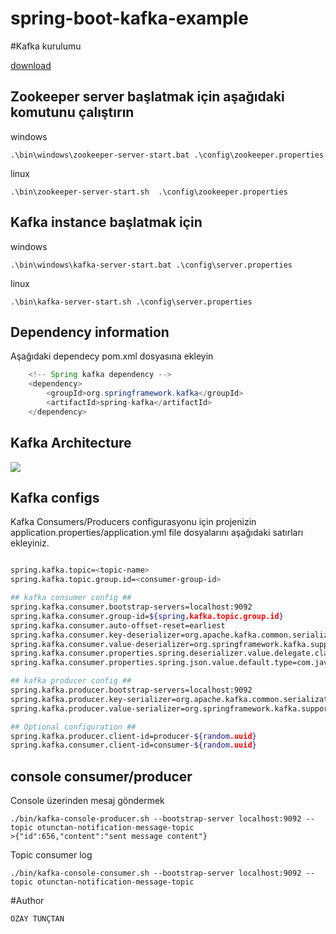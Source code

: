# spring-boot-kafka-example

#Kafka kurulumu

<a href='https://kafka.apache.org/quickstart'>download</a>



## Zookeeper server başlatmak için aşağıdaki komutunu çalıştırın

windows

```
.\bin\windows\zookeeper-server-start.bat .\config\zookeeper.properties 

```

linux


```
.\bin\zookeeper-server-start.sh  .\config\zookeeper.properties 

```

## Kafka instance başlatmak için 

windows

```
.\bin\windows\kafka-server-start.bat .\config\server.properties 

```
linux

```
.\bin\kafka-server-start.sh .\config\server.properties 

```


## Dependency information

Aşağıdaki dependecy pom.xml dosyasına ekleyin

```java
	<!-- Spring kafka dependency -->
	<dependency>
		<groupId>org.springframework.kafka</groupId>
		<artifactId>spring-kafka</artifactId>
	</dependency>
```
## Kafka Architecture

<img src="https://upload.wikimedia.org/wikipedia/commons/thumb/6/64/Overview_of_Apache_Kafka.svg/677px-Overview_of_Apache_Kafka.svg.png">

## Kafka configs

Kafka Consumers/Producers configurasyonu için projenizin  application.properties/application.yml file 
dosyalarını aşağıdaki satırları ekleyiniz.



```bash

spring.kafka.topic=<topic-name>
spring.kafka.topic.group.id=<consumer-group-id>

## kafka consumer config ##
spring.kafka.consumer.bootstrap-servers=localhost:9092
spring.kafka.consumer.group-id=${spring.kafka.topic.group.id}
spring.kafka.consumer.auto-offset-reset=earliest
spring.kafka.consumer.key-deserializer=org.apache.kafka.common.serialization.StringDeserializer
spring.kafka.consumer.value-deserializer=org.springframework.kafka.support.serializer.ErrorHandlingDeserializer
spring.kafka.consumer.properties.spring.deserializer.value.delegate.class: org.springframework.kafka.support.serializer.JsonDeserializer
spring.kafka.consumer.properties.spring.json.value.default.type=com.java.techhub.kafka.demo.model.UserDetails

## kafka producer config ##
spring.kafka.producer.bootstrap-servers=localhost:9092
spring.kafka.producer.key-serializer=org.apache.kafka.common.serialization.StringSerializer
spring.kafka.producer.value-serializer=org.springframework.kafka.support.serializer.JsonSerializer

## Optional configuration ##
spring.kafka.producer.client-id=producer-${random.uuid}
spring.kafka.consumer.client-id=consumer-${random.uuid}

```


## console consumer/producer

Console üzerinden mesaj göndermek
 
```
./bin/kafka-console-producer.sh --bootstrap-server localhost:9092 --topic otunctan-notification-message-topic
>{"id":656,"content":"sent message content"}

```

Topic consumer log
 
```
./bin/kafka-console-consumer.sh --bootstrap-server localhost:9092 --topic otunctan-notification-message-topic

```

#Author
```java
OZAY TUNÇTAN
```